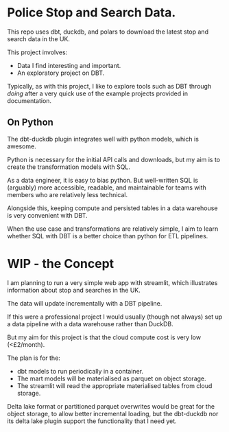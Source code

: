 # Police Stop and Search Data.
This repo uses dbt, duckdb, and polars to download the latest stop and search data in the UK.

This project involves:
- Data I find interesting and important.
- An exploratory project on DBT.

Typically, as with this project, I like to explore tools such as DBT through *doing* after a very quick use of the example projects provided in documentation.


## On Python

The dbt-duckdb plugin integrates well with python models, which is awesome.

Python is necessary for the initial API calls and downloads, but my aim is to create the transformation models with SQL.

As a data engineer, it is easy to bias python. But well-written SQL is (arguably) more accessible, readable, and maintainable for teams with members who are relatively less technical.

Alongside this, keeping compute and persisted tables in a data warehouse is very convenient with DBT.

When the use case and transformations are relatively simple, I aim to learn whether SQL with DBT is a better choice than python for ETL pipelines.

# WIP - the Concept
I am planning to run a very simple web app with streamlit, which illustrates information about stop and searches in the UK.

The data will update incrementally with a DBT pipeline.

If this were a professional project I would usually (though not always) set up a data pipeline with a data warehouse rather than DuckDB.

But my aim for this project is that the cloud compute cost is very low (<£2/month).

The plan is for the:
- dbt models to run periodically in a container.
- The mart models will be materialised as parquet on object storage.
- The streamlit will read the appropriate materialised tables from cloud storage.

Delta lake format or partitioned parquet overwrites would be great for the object storage, to allow better incremental loading, but the dbt-duckdb nor its delta lake plugin support the functionality that I need yet.
